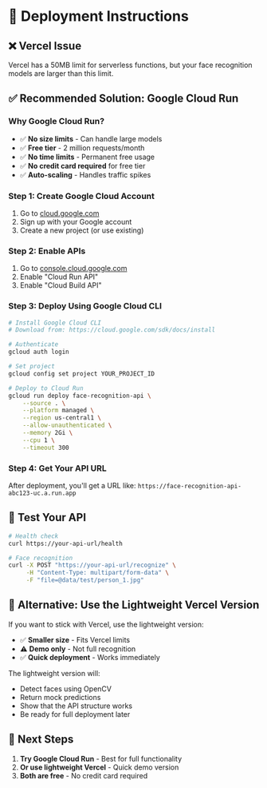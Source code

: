 # 🚀 Deployment Instructions

## ❌ Vercel Issue
Vercel has a 50MB limit for serverless functions, but your face recognition models are larger than this limit.

## ✅ Recommended Solution: Google Cloud Run

### Why Google Cloud Run?
- ✅ **No size limits** - Can handle large models
- ✅ **Free tier** - 2 million requests/month
- ✅ **No time limits** - Permanent free usage
- ✅ **No credit card required** for free tier
- ✅ **Auto-scaling** - Handles traffic spikes

### Step 1: Create Google Cloud Account
1. Go to [cloud.google.com](https://cloud.google.com)
2. Sign up with your Google account
3. Create a new project (or use existing)

### Step 2: Enable APIs
1. Go to [console.cloud.google.com](https://console.cloud.google.com)
2. Enable "Cloud Run API"
3. Enable "Cloud Build API"

### Step 3: Deploy Using Google Cloud CLI
```bash
# Install Google Cloud CLI
# Download from: https://cloud.google.com/sdk/docs/install

# Authenticate
gcloud auth login

# Set project
gcloud config set project YOUR_PROJECT_ID

# Deploy to Cloud Run
gcloud run deploy face-recognition-api \
    --source . \
    --platform managed \
    --region us-central1 \
    --allow-unauthenticated \
    --memory 2Gi \
    --cpu 1 \
    --timeout 300
```

### Step 4: Get Your API URL
After deployment, you'll get a URL like:
`https://face-recognition-api-abc123-uc.a.run.app`

## 🧪 Test Your API
```bash
# Health check
curl https://your-api-url/health

# Face recognition
curl -X POST "https://your-api-url/recognize" \
     -H "Content-Type: multipart/form-data" \
     -F "file=@data/test/person_1.jpg"
```

## 🎯 Alternative: Use the Lightweight Vercel Version

If you want to stick with Vercel, use the lightweight version:
- ✅ **Smaller size** - Fits Vercel limits
- ⚠️ **Demo only** - Not full recognition
- ✅ **Quick deployment** - Works immediately

The lightweight version will:
- Detect faces using OpenCV
- Return mock predictions
- Show that the API structure works
- Be ready for full deployment later

## 🚀 Next Steps

1. **Try Google Cloud Run** - Best for full functionality
2. **Or use lightweight Vercel** - Quick demo version
3. **Both are free** - No credit card required

